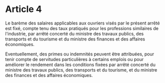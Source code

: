 # Article 4

Le barème des salaires applicables aux ouvriers visés par le présent arrêté est fixé, compte tenu des taux pratiqués pour les professions similaires de l'industrie, par arrêté concerté du ministre des travaux publics, des transports et du tourisme et du ministre des finances et des affaires économiques.

Eventuellement, des primes ou indemnités peuvent être attribuées, pour tenir compte de servitudes particulières à certains emplois ou pour améliorer le rendement dans les conditions fixées par arrêté concerté du ministre des travaux publics, des transports et du tourisme, et du ministre des finances et des affaires économiques.

